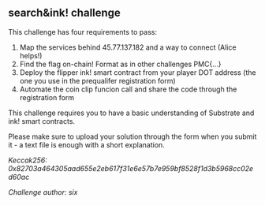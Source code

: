 ## search&ink! challenge

This challenge has four requirements to pass:

1. Map the services behind 45.77.137.182 and a way to connect (Alice helps!)
2. Find the flag on-chain! Format as in other challenges PMC{...}
3. Deploy the flipper ink! smart contract from your player DOT address (the one you use in the prequalifer registration form)
4. Automate the coin clip funcion call and share the code through the registration form

This challenge requires you to have a basic understanding of Substrate and ink! smart contracts.

Please make sure to upload your solution through the form when you submit it - a text file is enough with a short explanation.

_Keccak256: 0x82703a464305aad655e2eb617f31e6e57b7e959bf8528f1d3b5968cc02ed60ac_

_Challenge author: six_

